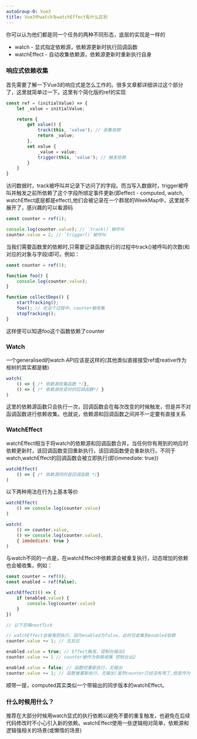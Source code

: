 ```yaml
---
autoGroup-0: Vue3
title: Vue3中watch与watchEffect有什么区别
---
```


你可以认为他们都是同一个任务的两种不同形态，底层的实现是一样的
- watch - 显式指定依赖源，依赖源更新时执行回调函数
- watchEffect - 自动收集依赖源，依赖源更新时重新执行自身

### 响应式依赖收集
首先需要了解一下Vue3的响应式是怎么工作的。很多文章都详细讲过这个部分了，这里就简单过一下。这里有个简化版的ref的实现
```js
const ref = (initialValue) => {
    let _value = initialValue;

    return {
        get value() {
            track(this, 'value'); // 收集依赖
            return _value;
        },
        set value {
            _value = value;
            trigger(this, 'value'); // 触发依赖
        }
    }
}
```
访问数据时，track被呼叫并记录下访问了的字段。而当写入数据时，trigger被呼叫并触发之前所依赖了这个字段所绑定事件更新(即effect - computed, watch, watchEffect底层都是effect),他们会被记录在一个群居的WeekMap中，这里就不展开了，感兴趣的可以看源码
```js
const counter = ref(1);

console.log(counter.value); // `track()`被呼叫
counter.value = 2; // `trigger()`被呼叫
```
当我们需要函数里的依赖时,只需要记录函数执行的过程中track()被呼叫的次数(和对应的对象与字段)即可。例如：
```js
const counter = ref(1);

function foo() {
    console.log(counter.value);
}

function collectDeps() {
    startTracking();
    foo(); // 在这个过程中，counter被收集
    stopTracking();
}
```
这样便可以知道foo这个函数依赖了counter

### Watch
一个generalised的watch API应该是这样的(其他类似直接接受ref或reative作为桉树的其实都是糖)
```js
watch(
    () => { /* 依赖源收集函数 */},
    () => { /* 依赖源改变时的回调函数*/ }
)
```
这里的依赖源函数只会执行一次，回调函数会在每次改变的时候触发，但是并不对函调函数进行依赖收集。也就说，依赖源和回调函数之间并不一定要有直接关系

### WatchEffect
watchEffect相当于将watch的依赖源和回调函数合并，当任何你有用到的响应时依赖更新时，该回调函数变回重新执行，该回调函数便会重新执行。不同于watch,watchEffect的回调函数会被立即执行(即{immediate: true})
```js
watchEffect(
    () => { /* 依赖源同时是回调函数 */}
)
```
以下两种用法在行为上基本等价
```js
watchEffect(
    () => console.log(counter.value)
)

watch(
    () => counter.value,
    () => console.log(counter.value),
    { immdediate: true }
)
```
与watch不同的一点是，在watchEffect中依赖源会被重复执行，动态增加的依赖也会被收集，例如：
```js
const counter = ref(0);
const enabled = ref(false);

watchEffect(() => {
    if (enabled.value) {
        console.log(counter.value)
    }
})

// 以下忽略nextTick

// watchEffect会被离职执行，因为enabled为false，此时仅收集到enabled依赖
counter.value += 1; // 无反应

enabled.value = true; // Effect触发，控制台输出1
counter.value += 1 // counter被作为依赖收集 控制台出2

enabled.value = false; // 函数呗重新执行，无输出
counter.value += 1; // 函数被重新执行，无输出(虽然counter已经没有用了,但是作为依赖还是会触发函数)
```
顺带一提，computed其实类似一个带输出的同步版本的watchEffect。

### 什么时候用什么？
推荐在大部分时候用watch显式的执行依赖以避免不要的重复触发，也避免在后续代码修改时不小心引入新的依赖。watchEffect使用一些逻辑相对简单，依赖源和逻辑强相关的场景(或懒惰的场景)



